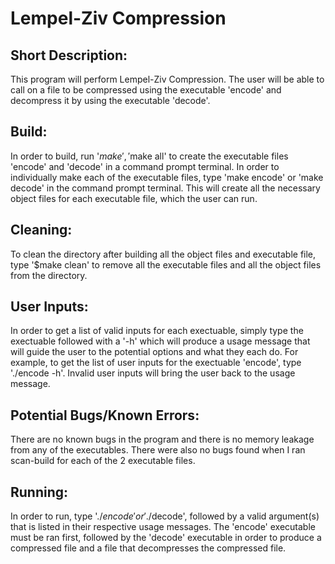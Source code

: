 # Lempel-Ziv Compression

## Short Description:

This program will perform Lempel-Ziv Compression. The user will be able to call on a file to be compressed using the executable 'encode' and decompress it by using the executable 'decode'. 

## Build:

In order to build, run '$make', '$make all' to create the executable files 'encode' and 'decode' in a command prompt terminal. In order to individually make each of the executable files, type 'make encode' or 'make decode' in the command prompt terminal. This will create all the necessary object files for each executable file, which the user can run.

## Cleaning:

To clean the directory after building all the object files and executable file, type '$make clean' to remove all the executable files and all the object files from the directory.

## User Inputs:

In order to get a list of valid inputs for each exectuable, simply type the exectuable followed with a '-h' which will produce a usage message that will guide the user to the potential options and what they each do. For example, to get the list of user inputs for the exectuable 'encode', type './encode -h'. Invalid user inputs will bring the user back to the usage message.

## Potential Bugs/Known Errors:

There are no known bugs in the program and there is no memory leakage from any of the executables. There were also no bugs found when I ran scan-build for each of the 2 executable files.

## Running:

In order to run, type '$./encode' or '$./decode', followed by a valid argument(s) that is listed in their respective usage messages. The 'encode' executable must be ran first, followed by the 'decode' executable in order to produce a compressed file and a file that decompresses the compressed file.
